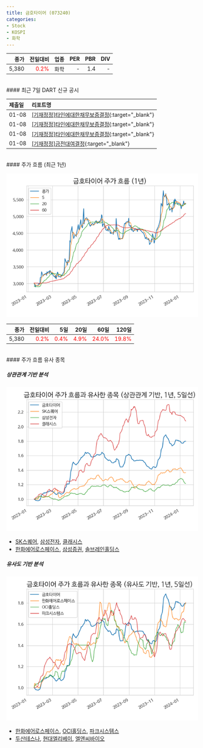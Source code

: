 ```yaml
---
title: 금호타이어 (073240)
categories:
- Stock
- KOSPI
- 화학
---
```


|**종가**|**전일대비**|**업종**|**PER**|**PBR**|**DIV**|
|-------:|-----------:|-------:|------:|------:|------:|
|5,380|<span style="color: red">0.2%</span>|화학|-|1.4|-|

<!-- more -->

<br>
#### 최근 7일 DART 신규 공시


|**제출일**|**리포트명**|
|:-----|:-------|
|01-08|[[기재정정]타인에대한채무보증결정](https://dart.fss.or.kr/dsaf001/main.do?rcpNo=20240108800701){:target="_blank"}|
|01-08|[[기재정정]타인에대한채무보증결정](https://dart.fss.or.kr/dsaf001/main.do?rcpNo=20240108800692){:target="_blank"}|
|01-08|[[기재정정]타인에대한채무보증결정](https://dart.fss.or.kr/dsaf001/main.do?rcpNo=20240108800681){:target="_blank"}|
|01-08|[[기재정정]금전대여결정](https://dart.fss.or.kr/dsaf001/main.do?rcpNo=20240108800661){:target="_blank"}|

<br>
#### 주가 흐름 (최근 1년)

![073240](/assets/images/stock/073240.png)

|**종가**|**전일대비**|**5일**|**20일**|**60일**|**120일**|
|---:|-------:|--:|---:|---:|----:|
|5,380|<span style="color: red">0.2%</span>|<span style="color: red">0.4%</span>|<span style="color: red">4.9%</span>|<span style="color: red">24.0%</span>|<span style="color: red">19.8%</span>|

<br>
#### 주가 흐름 유사 종목

##### 상관관계 기반 분석

![073240](/assets/images/stock/073240_corr.png)
- [SK스퀘어](/402340/), [삼성전자](/005930/), [클래시스](/214150/)
- [한화에어로스페이스](/012450/), [삼성증권](/016360/), [솔브레인홀딩스](/036830/)

##### 유사도 기반 분석

![073240](/assets/images/stock/073240_sim.png)
- [한화에어로스페이스](/012450/), [OCI홀딩스](/010060/), [파크시스템스](/140860/)
- [두산테스나](/131970/), [현대엘리베이](/017800/), [엘앤씨바이오](/290650/)